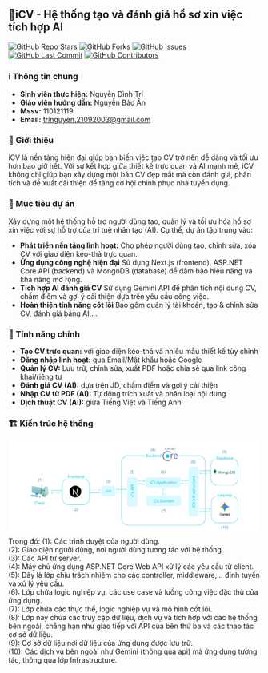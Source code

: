 ## 📄iCV - Hệ thống tạo và đánh giá hồ sơ xin việc tích hợp AI

[![GitHub Repo Stars](https://img.shields.io/github/stars/dinhtri21/tn-da21ttb-110121119-nguyendinhtri-icv)](https://github.com/dinhtri21/tn-da21ttb-110121119-nguyendinhtri-icv/stargazers) [![GitHub Forks](https://img.shields.io/github/forks/dinhtri21/tn-da21ttb-110121119-nguyendinhtri-icv)](https://github.com/dinhtri21/tn-da21ttb-110121119-nguyendinhtri-icv/network/members) [![GitHub Issues](https://img.shields.io/github/issues/dinhtri21/tn-da21ttb-110121119-nguyendinhtri-icv)](https://github.com/dinhtri21/tn-da21ttb-110121119-nguyendinhtri-icv/issues) [![GitHub Last Commit](https://img.shields.io/github/last-commit/dinhtri21/tn-da21ttb-110121119-nguyendinhtri-icv)](https://github.com/dinhtri21/tn-da21ttb-110121119-nguyendinhtri-icv/commits/main) [![GitHub Contributors](https://img.shields.io/github/contributors/dinhtri21/tn-da21ttb-110121119-nguyendinhtri-icv?style=flat&color=blue)](https://github.com/dinhtri21/tn-da21ttb-110121119-nguyendinhtri-icv/graphs/contributors)

### ℹ️ Thông tin chung
- **Sinh viên thực hiện:** Nguyễn Đình Trí  
- **Giáo viên hướng dẫn:** Nguyễn Bảo Ân  
- **Mssv:** 110121119  
- **Email:** [tringuyen.21092003@gmail.com](mailto:tringuyen.21092003@gmail.com)  
### 📝 Giới thiệu
iCV là nền tảng hiện đại giúp bạn biến việc tạo CV trở nên dễ dàng và tối ưu hơn bao giờ hết. Với sự kết hợp giữa thiết kế trực quan và AI mạnh mẽ, iCV không chỉ giúp bạn xây dựng một bản CV đẹp mắt mà còn đánh giá, phân tích và đề xuất cải thiện để tăng cơ hội chinh phục nhà tuyển dụng.
### 🎯 Mục tiêu dự án
Xây dựng một hệ thống hỗ trợ người dùng tạo, quản lý và tối ưu hóa hồ sơ xin việc với sự hỗ trợ của trí tuệ nhân tạo (AI). Cụ thể, dự án tập trung vào:
- **Phát triển nền tảng linh hoạt:** Cho phép người dùng tạo, chỉnh sửa, xóa CV với giao diện kéo-thả trực quan.
- **Ứng dụng công nghệ hiện đại** Sử dụng Next.js (frontend), ASP.NET Core API (backend) và MongoDB (database) để đảm bảo hiệu năng và khả năng mở rộng.
- **Tích hợp AI đánh giá CV** Sử dụng Gemini API để phân tích nội dung CV, chấm điểm và gợi ý cải thiện dựa trên yêu cầu công việc.
- **Hoàn thiện tính năng cốt lõi** Bao gồm quản lý tài khoản, tạo & chỉnh sửa CV, đánh giá bằng AI,...
### 🔑 Tính năng chính
- **Tạo CV trực quan:** với giao diện kéo-thả và nhiều mẫu thiết kế tùy chỉnh  
- **Đăng nhập linh hoạt:** qua Email/Mật khẩu hoặc Google  
- **Quản lý CV:** Lưu trữ, chỉnh sửa, xuất PDF hoặc chia sẻ qua link công khai/riêng tư  
- **Đánh giá CV (AI):** dựa trên JD, chấm điểm và gợi ý cải thiện  
- **Nhập CV từ PDF (AI):** Tự động trích xuất và phân loại nội dung  
- **Dịch thuật CV (AI):** giữa Tiếng Việt và Tiếng Anh  
### 🏗️ Kiến trúc hệ thống
![architecture](docs/images/architecture.png)
Trong đó:
(1): Các trình duyệt của người dùng.  
(2): Giao diện người dùng, nơi người dùng tương tác với hệ thống.  
(3): Các API từ server.  
(4): Máy chủ ứng dụng ASP.NET Core Web API xử lý các yêu cầu từ client.  
(5): Đây là lớp chịu trách nhiệm cho các controller, middleware,… định tuyến và xử lý yêu cầu.  
(6): Lớp chứa logic nghiệp vụ, các use case và luồng công việc đặc thù của ứng dụng.  
(7): Lớp chứa các thực thể, logic nghiệp vụ và mô hình cốt lõi.  
(8): Lớp này chứa các truy cập dữ liệu, dịch vụ và tích hợp với các hệ thống bên ngoài, chẳng hạn như giao tiếp với API của bên thứ ba và các thao tác cơ sở dữ liệu.  
(9): Cơ sở dữ liệu nơi dữ liệu của ứng dụng được lưu trữ.  
(10): Các dịch vụ bên ngoài như Gemini (thông qua api) mà ứng dụng tương tác, thông qua lớp Infrastructure.  
